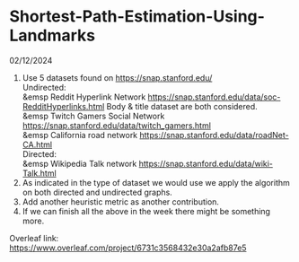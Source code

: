 # Shortest-Path-Estimation-Using-Landmarks

02/12/2024 
1. Use 5 datasets found on https://snap.stanford.edu/
<br /> Undirected:
<br /> &emsp Reddit Hyperlink Network https://snap.stanford.edu/data/soc-RedditHyperlinks.html Body & title dataset are both considered.
<br /> &emsp Twitch Gamers Social Network https://snap.stanford.edu/data/twitch_gamers.html
<br /> &emsp California road network https://snap.stanford.edu/data/roadNet-CA.html
<br /> Directed:
<br /> &emsp Wikipedia Talk network https://snap.stanford.edu/data/wiki-Talk.html   
3. As indicated in the type of dataset we would use we apply the algorithm on both directed and undirected graphs.
4. Add another heuristic metric as another contribution.
5. If we can finish all the above in the week there might be something more.

Overleaf link: https://www.overleaf.com/project/6731c3568432e30a2afb87e5

